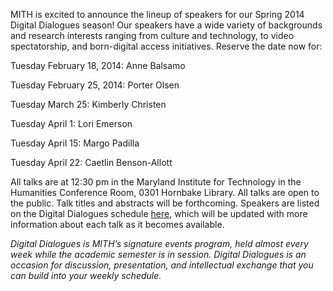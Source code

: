 MITH is excited to announce the lineup of speakers for our Spring 2014 Digital Dialogues season! Our speakers have a wide variety of backgrounds and research interests ranging from culture and technology, to video spectatorship, and born-digital access initiatives. Reserve the date now for:

Tuesday February 18, 2014: Anne Balsamo

Tuesday February 25, 2014: Porter Olsen

Tuesday March 25: Kimberly Christen

Tuesday April 1: Lori Emerson

Tuesday April 15: Margo Padilla

Tuesday April 22: Caetlin Benson-Allott

All talks are at 12:30 pm in the Maryland Institute for Technology in the Humanities Conference Room, 0301 Hornbake Library. All talks are open to the public. Talk titles and abstracts will be forthcoming. Speakers are listed on the Digital Dialogues schedule [here](http://mith.umd.edu/digital-dialogues/schedule/), which will be updated with more information about each talk as it becomes available.

_Digital Dialogues is MITH’s signature events program, held almost every week while the academic semester is in session. Digital Dialogues is an occasion for discussion, presentation, and intellectual exchange that you can build into your weekly schedule._